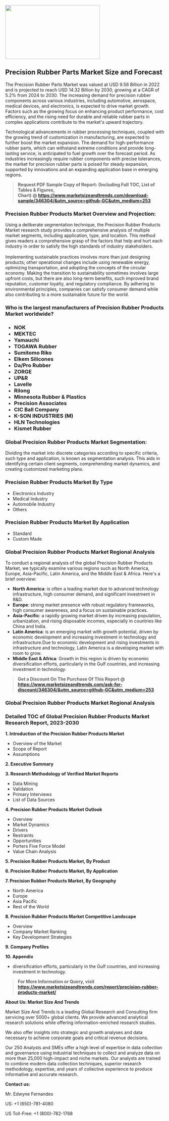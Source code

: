 <p><img class="alignnone size-medium wp-image-20088" src="https://ffe5etoiles.com/wp-content/uploads/2024/12/MST1-300x171.png" alt="" width="300" height="171" /></p><h2>Precision Rubber Parts Market Size and Forecast</h2><p>The Precision Rubber Parts Market was valued at USD 9.56 Billion in 2022 and is projected to reach USD 14.32 Billion by 2030, growing at a CAGR of 5.2% from 2024 to 2030. The increasing demand for precision rubber components across various industries, including automotive, aerospace, medical devices, and electronics, is expected to drive market growth. Factors such as the growing focus on enhancing product performance, cost efficiency, and the rising need for durable and reliable rubber parts in complex applications contribute to the market's upward trajectory.</p><p>Technological advancements in rubber processing techniques, coupled with the growing trend of customization in manufacturing, are expected to further boost the market expansion. The demand for high-performance rubber parts, which can withstand extreme conditions and provide long-lasting service, is anticipated to fuel growth over the forecast period. As industries increasingly require rubber components with precise tolerances, the market for precision rubber parts is poised for steady expansion, supported by innovations and an expanding application base in emerging regions.</p></p><blockquote id="" class=""><strong>Request PDF Sample Copy of Report: (Including Full TOC, List of Tables &amp; Figures, Chart)&nbsp;@&nbsp;<strong><a href="https://www.marketsizeandtrends.com/download-sample/346304/&utm_source=github-GC&utm_medium=253" target="_blank">https://www.marketsizeandtrends.com/download-sample/346304/&utm_source=github-GC&utm_medium=253</a></strong></strong></blockquote><h3 id="" class="">Precision Rubber Products Market&nbsp;Overview and Projection:</h3><p id="" class="">Using a deliberate segmentation technique, the Precision Rubber Products Market research study provides a comprehensive analysis of multiple market segments, including application, type, and location. This method gives readers a comprehensive grasp of the factors that help and hurt each industry in order to satisfy the high standards of industry stakeholders. <br /> <br />Implementing sustainable practices involves more than just designing products; other operational changes include using renewable energy, optimizing transportation, and adopting the concepts of the circular economy. Making the transition to sustainability sometimes involves large upfront costs, but there are also long-term benefits, such improved brand reputation, customer loyalty, and regulatory compliance. By adhering to environmental principles, companies can satisfy consumer demand while also contributing to a more sustainable future for the world.</p><h3 id="" class="">Who is the largest manufacturers of&nbsp;Precision Rubber Products Market worldwide?</h3><h3 class=""><p><ul><li>NOK </li><li> MEKTEC </li><li> Yamauchi </li><li> TOGAWA Rubber </li><li> Sumitomo Riko </li><li> Elkem Silicones </li><li> Da/Pro Rubber </li><li> ZORGE </li><li> UP&R </li><li> Lavelle </li><li> Rilong </li><li> Minnesota Rubber & Plastics </li><li> Precision Associates </li><li> CIC Ball Company </li><li> K-SON INDUSTRIES (M) </li><li> HLN Technologies </li><li> Kismet Rubber</li></ul></p></h3><h3 id="" class="">Global&nbsp;Precision Rubber Products Market Segmentation:</h3><p id="" class="">Dividing the market into discrete categories according to specific criteria, such type and application, is known as segmentation analysis. This aids in identifying certain client segments, comprehending market dynamics, and creating customized marketing plans.</p><h3 id="" class="">Precision Rubber Products Market&nbsp;By Type</h3><p><p><ul><li>Electronics Industry</li><li> Medical Industry</li><li> Automobile Industry</li><li> Others</p></li></ul></p></p><h3 id="" class="">Precision Rubber Products Market&nbsp;By Application</h3><p class=""><p><ul><li>Standard</li><li> Custom Made</li></ul></p></p><h3 id="" class="">Global Precision Rubber Products Market Regional Analysis</h3><p id="" class="">To conduct a regional analysis of the global Precision Rubber Products Market, we typically examine various regions such as North America, Europe, Asia-Pacific, Latin America, and the Middle East &amp; Africa. Here's a brief overview:</p><ul><li><strong>North America</strong>: is often a leading market due to advanced technology infrastructure, high consumer demand, and significant investment in R&amp;D.</li><li><strong>Europe</strong>: strong market presence with robust regulatory frameworks, high consumer awareness, and a focus on sustainable practices.</li><li><strong>Asia-Pacific</strong>: a rapidly growing market driven by increasing population, urbanization, and rising disposable incomes, especially in countries like China and India.</li><li><strong>Latin America</strong>: is an emerging market with growth potential, driven by economic development and increasing investment in technology and infrastructure.Due to economic development and rising investments in infrastructure and technology, Latin America is a developing market with room to grow.</li><li><strong>Middle East &amp; Africa</strong>: Growth in this region is driven by economic diversification efforts, particularly in the Gulf countries, and increasing investment in technology.</li></ul><blockquote id="" class=""><strong>Get a Discount On The Purchase Of This Report @ <strong><a href="https://www.marketsizeandtrends.com/ask-for-discount/346304/&utm_source=github-GC&utm_medium=253" target="_blank">https://www.marketsizeandtrends.com/ask-for-discount/346304/&utm_source=github-GC&utm_medium=253</a></strong></strong></blockquote><h3 id="" class="">Global Precision Rubber Products Market Regional Analysis</h3><h3 id="" class="">Detailed TOC of Global Precision Rubber Products Market Research Report, 2023-2030</h3><p id="" class=""><strong>1. Introduction of the Precision Rubber Products Market</strong></p><ul><li>Overview of the Market</li><li>Scope of Report</li><li>Assumptions</li></ul><p id="" class=""><strong>2. Executive Summary</strong></p><p id="" class=""><strong>3. Research Methodology of Verified Market Reports</strong></p><ul><li>Data Mining</li><li>Validation</li><li>Primary Interviews</li><li>List of Data Sources</li></ul><p id="" class=""><strong>4. Precision Rubber Products Market Outlook</strong></p><ul><li>Overview</li><li>Market Dynamics</li><li>Drivers</li><li>Restraints</li><li>Opportunities</li><li>Porters Five Force Model</li><li>Value Chain Analysis</li></ul><p id="" class=""><strong>5. Precision Rubber Products Market, By Product</strong></p><p id="" class=""><strong>6. Precision Rubber Products Market, By Application</strong></p><p id="" class=""><strong>7. Precision Rubber Products Market, By Geography</strong></p><ul><li>North America</li><li>Europe</li><li>Asia Pacific</li><li>Rest of the World</li></ul><p id="" class=""><strong>8. Precision Rubber Products Market Competitive Landscape</strong></p><ul><li>Overview</li><li>Company Market Ranking</li><li>Key Development Strategies</li></ul><p id="" class=""><strong>9. Company Profiles</strong></p><p id="" class=""><strong>10. Appendix</strong></p><ul><li>diversification efforts, particularly in the Gulf countries, and increasing investment in technology.</li></ul><blockquote id="" class=""><strong>For More Information or Query, visit <strong><strong><a href="https://www.marketsizeandtrends.com/report/precision-rubber-products-market/" target="_blank">https://www.marketsizeandtrends.com/report/precision-rubber-products-market/</a></strong></strong></strong></blockquote><p id="" class=""><strong>About Us: Market Size And Trends</strong></p><p id="" class="">Market Size And Trends is a leading Global Research and Consulting firm servicing over 5000+ global clients. We provide advanced analytical research solutions while offering information-enriched research studies.</p><p id="" class="">We also offer insights into strategic and growth analyses and data necessary to achieve corporate goals and critical revenue decisions.</p><p id="" class="">Our 250 Analysts and SMEs offer a high level of expertise in data collection and governance using industrial techniques to collect and analyze data on more than 25,000 high-impact and niche markets. Our analysts are trained to combine modern data collection techniques, superior research methodology, expertise, and years of collective experience to produce informative and accurate research.</p><p id="" class=""><strong>Contact us:</strong></p><p id="" class="">Mr. Edwyne Fernandes</p><p id="" class="">US: +1 (650)-781-4080</p><p id="" class="">US Toll-Free: +1 (800)-782-1768</p>
